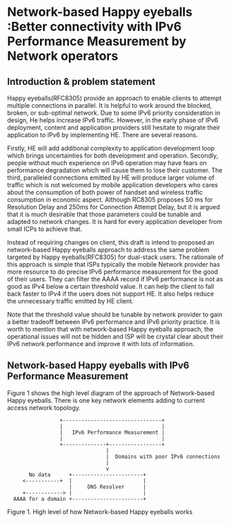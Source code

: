 # Network-based Happy eyeballs :Better connectivity with IPv6 Performance Measurement by Network operators
 
## Introduction & problem statement

Happy eyeballs(RFC8305) provide an approach to enable clients to attempt multiple connections in parallel. It is helpful to work around the blocked, broken, or sub-optimal network. Due to some IPv6 priority consideration in design, He helps increase IPv6 traffic. However, in the early phase of IPv6 
deployment, content and application providers still hesitate to migrate their application to IPv6 by implementing HE. There are several reasons.

Firstly, HE will add additional complexity to application development loop which brings uncertainties for both development and operation. Secondly, people without much experience on IPv6 operation may have fears on performance degradation which will cause them to lose their customer. The third, paralleled connections emitted by HE will produce larger volume of traffic which is not welcomed by mobile application developers who cares about the consumption of both power of handset and wireless traffic consumption in economic aspect. Although RC8305 proposes 50 ms for Resolution Delay and 250ms 
for Connection Attempt Delay, but it is argued that it is much desirable that those parameters could be tunable and adapted to network changes. It is hard for every application developer from small ICPs to achieve that.

Instead of requiring changes on client, this draft is intend to proposed an network-based Happy eyeballs approach to address the same problem targeted by Happy eyeballs(RFC8305) for dual-stack users. The rationale of this approach is simple that ISPs typically the mobile Network provider has more resource 
to do precise IPv6 performance measurement for the good of their users. They can filter the AAAA record if IPv6 performance is not as good as IPv4 below a certain threshold value. It can help the client to fall back faster to IPv4 if the users does not support HE. It also helps reduce the unnecessary traffic emitted by HE client. 

Note that the threshold value should be tunable by network provider to gain a better tradeoff between IPv6 performance and IPv6 priority practice. It is worth to mention that with network-based Happy eyeballs approach, the operational issues will not be hidden and ISP will be crystal clear about their IPv6 network performance and improve it with lots of information.

## Network-based Happy eyeballs with IPv6 Performance Measurement

Figure 1 shows the high level diagram of the approach of Network-based Happy eyeballs. There is one key network elements adding to current access network topology. 


                     +--------------------------------+
                     |                                |
                     |   IPv6 Performance Measurement |
                     |                                |
                     +--------------+-----------------+
                                    |
                                    |  Domains with poor IPv6 connections
                                    |
                                    v
           No data      +-----------------------+
         <-----------+  |                       |
                        |     DNS Resolver      |
         +------------> |                       |
      AAAA for a domain +-----------------------+


Figure 1. High level of how Network-based Happy eyeballs works

